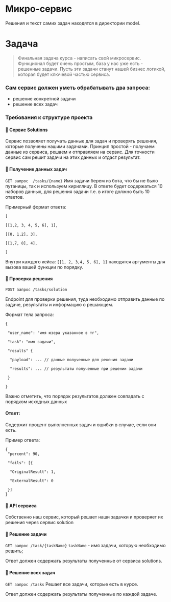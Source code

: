 # Микро-сервис
Решения и текст самих задач находятся в директории model.
# Задача 
> Финальная задача курса - написать свой микросервис. Функционал будет очень простым, база у нас уже есть - решенные задачи. 
> Пусть эти задачи станут нашей бизнес логикой, которая будет ключевой частью сервиса.

### Сам сервис должен уметь обрабатывать два запроса:
- решение конкретной задачи
- решение всех задач

### Требования к структуре проекта

#### 📝 Сервис Solutions

Сервис позволяет получать данные для задач и проверять решения, которые получены нашими задачами.
Принцип простой - получаем данные из сервиса, решаем и отправляем на сервис. Для точности сервис сам решит задачи на этих данных и отдаст результат.

#### 🔧 Получение данных задач

`GET запрос  /tasks/{name}`
Имя задачи берем из бота, что бы не было путаницы, так и используем кириллицу.
В ответе будет содержаться 10 наборов данных, для решения задачи т.е. в итоге должно быть 10 ответов.

Примерный формат ответа:

```
[

[[1,2, 3, 4, 5, 6], 1],

[[0, 1,2], 3],

[[1,7, 8], 4],

]
```

Внутри каждого кейса: `[[1, 2, 3,4, 5, 6], 1]` находятся аргументы для вызова вашей функции по порядку.

#### 🔧 Проверка решения

`POST запрос /tasks/solution`

Endpoint для проверки решения, туда необходимо отправить данные по задаче, результаты и информацию о решающем.

Формат тела запроса:
```
{

 "user_name": "имя юзера указанное в тг",

 "task": "имя задачи",

 "results" {

  "payload": ... // данные полученные для решения задачи

  "results": ... // результаты полученные при решении задачи

 }

}
```
Важно отметить, что порядок результатов должен совпадать с порядком исходных данных

#### Ответ:

Содержит процент выполненных задач и ошибки в случае, если они есть.

Пример ответа:
```
{
 "percent": 90,

 "fails": [{

  "OriginalResult": 1,

  "ExternalResult": 0

 }]
}
```
#### 📃 API сервиса

Собственно наш сервис, который решает наши задачки и проверяет их решения через сервис solution

#### 🔧 Решение задачи

`GET запрос /task/{taskName}`
`taskName` - имя задачи, которую необходимо решить;

Ответ должен содержать результаты полученные от сервиса solutions.

#### 🔧 Решение всех задач

`GET запрос /tasks`
Решает все задачи, которые есть в курсе.

Ответ должен содержать результаты полученные по каждой задаче.